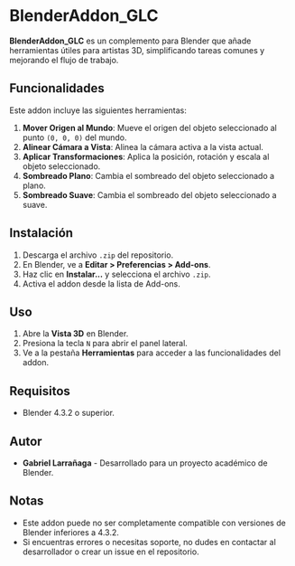 # BlenderAddon_GLC

**BlenderAddon_GLC** es un complemento para Blender que añade herramientas útiles para artistas 3D, simplificando tareas comunes y mejorando el flujo de trabajo.

## Funcionalidades

Este addon incluye las siguientes herramientas:

1. **Mover Origen al Mundo**: Mueve el origen del objeto seleccionado al punto `(0, 0, 0)` del mundo.
2. **Alinear Cámara a Vista**: Alinea la cámara activa a la vista actual.
3. **Aplicar Transformaciones**: Aplica la posición, rotación y escala al objeto seleccionado.
4. **Sombreado Plano**: Cambia el sombreado del objeto seleccionado a plano.
5. **Sombreado Suave**: Cambia el sombreado del objeto seleccionado a suave.

## Instalación

1. Descarga el archivo `.zip` del repositorio.
2. En Blender, ve a **Editar > Preferencias > Add-ons**.
3. Haz clic en **Instalar...** y selecciona el archivo `.zip`.
4. Activa el addon desde la lista de Add-ons.

## Uso

1. Abre la **Vista 3D** en Blender.
2. Presiona la tecla `N` para abrir el panel lateral.
3. Ve a la pestaña **Herramientas** para acceder a las funcionalidades del addon.

## Requisitos

- Blender 4.3.2 o superior.

## Autor

- **Gabriel Larrañaga** - Desarrollado para un proyecto académico de Blender.

## Notas

- Este addon puede no ser completamente compatible con versiones de Blender inferiores a 4.3.2.
- Si encuentras errores o necesitas soporte, no dudes en contactar al desarrollador o crear un issue en el repositorio.

